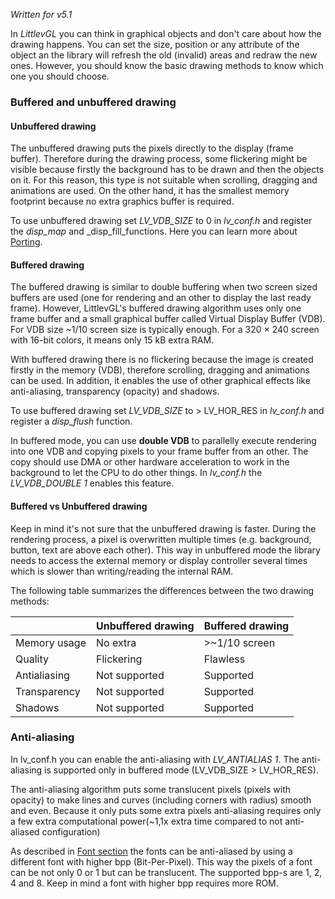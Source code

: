 _Written for v5.1_

In _LittlevGL_ you can think in graphical objects and don't care about how the drawing happens. You can set the size, position or any attribute of the object an the library will refresh the old (invalid) areas and redraw the new ones. However, you should know the basic drawing methods to know which one you should choose. 

### Buffered and unbuffered drawing

#### Unbuffered drawing

The unbuffered drawing puts the pixels directly to the display (frame buffer). Therefore during the drawing process, some flickering might be visible because firstly the background has to be drawn and then the objects on it. For this reason, this type is not suitable when scrolling, dragging and animations are used. On the other hand, it has the smallest memory footprint because no extra graphics buffer is required.   

To use unbuffered drawing set _LV_VDB_SIZE_ to 0 in _lv_conf.h_ and register the _disp_map_ and _disp_fill_functions. Here you can learn more about [Porting](/Porting_tr).

#### Buffered drawing

The buffered drawing is similar to double buffering when two screen sized buffers are used (one for rendering and an other to display the last ready frame). However, LittlevGL's buffered drawing algorithm uses only one frame buffer and a small graphical buffer called Virtual Display Buffer (VDB). For VDB size ~1/10 screen size is typically enough. For a 320 × 240 screen with 16-bit colors, it means only 15 kB extra RAM.   

With buffered drawing there is no flickering because the image is created firstly in the memory (VDB), therefore scrolling, dragging and animations can be used. In addition, it enables the use of other graphical effects like anti-aliasing, transparency (opacity) and shadows.   

To use buffered drawing set _LV_VDB_SIZE_ to &gt; LV_HOR_RES in _lv_conf.h_ and register a _disp_flush_ function. 

In buffered mode, you can use **double VDB** to parallelly execute rendering into one VDB and copying pixels to your frame buffer from an other. The copy should use DMA or other hardware acceleration to work in the background to let the CPU to do other things. In _lv_conf.h_ the _LV_VDB_DOUBLE 1_ enables this feature.

#### Buffered vs Unbuffered drawing

Keep in mind it's not sure that the unbuffered drawing is faster. During the rendering process, a pixel is overwritten multiple times (e.g. background, button, text are above each other). This way in unbuffered mode the library needs to access the external memory or display controller several times which is slower than writing/reading the internal RAM.

The following table summarizes the differences between the two drawing methods:

|               | Unbuffered drawing | Buffered drawing |
|---------------|--------------------|------------------|
|  Memory usage | No extra           | >~1/10 screen    |
| Quality       | Flickering         | Flawless         |
|  Antialiasing | Not supported      | Supported        |
| Transparency  | Not supported      | Supported        |
| Shadows       | Not supported      | Supported        |

### Anti-aliasing

In lv_conf.h you can enable the anti-aliasing with _LV_ANTIALIAS 1_. The anti-aliasing is supported only in buffered mode (LV_VDB_SIZE &gt; LV_HOR_RES). 

The anti-aliasing algorithm puts some translucent pixels (pixels with opacity) to make lines and curves (including corners with radius) smooth and even. Because it only puts some extra pixels anti-aliasing requires only a few extra computational power(~1,1x extra time compared to not anti-aliased configuration)

As described in [Font section](/Fonts_tr) the fonts can be anti-aliased by using a different font with higher bpp (Bit-Per-Pixel). This way the pixels of a font can be not only 0 or 1 but can be translucent. The supported bpp-s are 1, 2, 4 and 8. Keep in mind a font with higher bpp requires more ROM.
